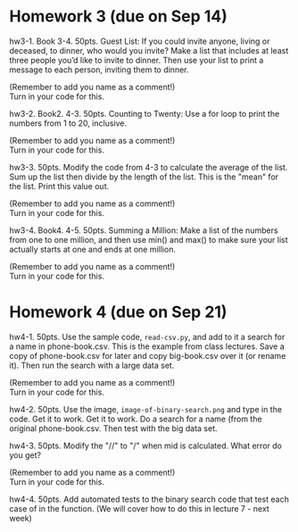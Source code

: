 # Homework 3 (due on Sep 14) <br>

hw3-1. Book 3-4. 50pts. Guest List: If you could invite anyone, living or deceased, to dinner, who
would you invite? Make a list that includes at least three people you’d like to
invite to dinner. Then use your list to print a message to each person, inviting
them to dinner.

(Remember to add you name as a comment!) <br>
Turn in your code for this.

hw3-2. Book2. 4-3. 50pts.  Counting to Twenty: Use a for loop to print the numbers from 1 to 20,
inclusive.

(Remember to add you name as a comment!) <br>
Turn in your code for this.

hw3-3. 50pts.  Modify the code from 4-3 to calculate the average of the list.  Sum up the
list then divide by the length of the list.  This is the "mean" for the list.
Print this value out.

(Remember to add you name as a comment!) <br>
Turn in your code for this.

hw3-4. Book4. 4-5. 50pts. Summing a Million: Make a list of the numbers from one to one million,
and then use min() and max() to make sure your list actually starts at one and
ends at one million. 

(Remember to add you name as a comment!) <br>
Turn in your code for this.

# Homework 4 (due on Sep 21) <br>

hw4-1. 50pts. Use the sample code, `read-csv.py`, and add to it a search for a name in
phone-book.csv.   This is the example from class lectures.  Save a copy of phone-book.csv
for later and copy big-book.csv over it (or rename it).  Then run the search with 
a large data set.

(Remember to add you name as a comment!) <br>
Turn in your code for this.

hw4-2. 50pts. Use the image, `image-of-binary-search.png` and type in the code.  Get
it to work.  Get it to work.   Do a search for a name (from the original
phone-book.csv.  Then test with the big data set.

hw4-3. 50pts.  Modify the "//" to "/" when mid is calculated.  What error do you get?

(Remember to add you name as a comment!) <br>
Turn in your code for this.

hw4-4. 50pts.  Add automated tests to the binary search code that test each case
of in the function.  (We will cover how to do this in lecture 7 - next week)


